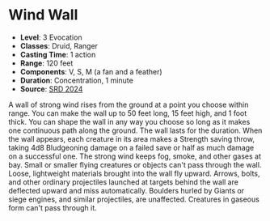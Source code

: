 # Wind Wall

- **Level**: 3 Evocation
- **Classes**: Druid, Ranger
- **Casting Time**: 1 action
- **Range**: 120 feet
- **Components**: V, S, M (a fan and a feather)
- **Duration**: Concentration, 1 minute
- **Source**: [SRD 2024](../../../srds/SRD_2024.pdf)

A wall of strong wind rises from the ground at a point you choose within range. You can make the wall up to 50 feet long, 15 feet high, and 1 foot thick. You can shape the wall in any way you choose so long as it makes one continuous path along the ground. The wall lasts for the duration. When the wall appears, each creature in its area makes a Strength saving throw, taking 4d8 Bludgeoning damage on a failed save or half as much damage on a successful one. The strong wind keeps fog, smoke, and other gases at bay. Small or smaller flying creatures or objects can't pass through the wall. Loose, lightweight materials brought into the wall fly upward. Arrows, bolts, and other ordinary projectiles launched at targets behind the wall are deflected upward and miss automatically. Boulders hurled by Giants or siege engines, and similar projectiles, are unaffected. Creatures in gaseous form can't pass through it.


